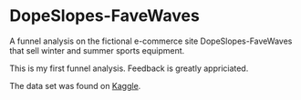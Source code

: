 # DopeSlopes-FaveWaves
A funnel analysis on the fictional e-commerce site DopeSlopes-FaveWaves that sell winter and summer sports equipment. 

This is my first funnel analysis. Feedback is greatly appriciated. 

The data set was found on <a href="https://www.kaggle.com/aerodinamicc/ecommerce-website-funnel-analysis">Kaggle</a>.

